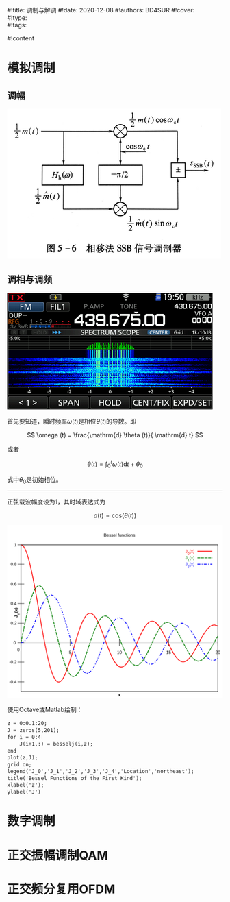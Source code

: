 #!title:    调制与解调
#!date:     2020-12-08
#!authors:  BD4SUR
#!cover:    
#!type:     
#!tags:     

#!content

# 模拟调制

## 调幅

![SSB相移调制](./image/G7/SSB相移调制.png)

## 调相与调频

![调频频谱图和瀑布图](./image/G9/fm-spectrum.png)

首先要知道，瞬时频率$\omega (t)$是相位$\theta (t)$的导数。即

$$ \omega (t) = \frac{\mathrm{d} \theta (t)}{ \mathrm{d} t} $$

或者

$$ \theta (t) = \int ^t _0 { \omega (t) \mathrm{d} t } + \theta _0 $$

式中$\theta_0$是初始相位。

------

正弦载波幅度设为1，其时域表达式为

$$ a(t) = \mathrm{cos} ( \theta(t) ) $$



![贝塞尔函数](./image/G9/bessel.svg)

使用Octave或Matlab绘制：

```
z = 0:0.1:20;
J = zeros(5,201);
for i = 0:4
    J(i+1,:) = besselj(i,z);
end
plot(z,J);
grid on;
legend('J_0','J_1','J_2','J_3','J_4','Location','northeast');
title('Bessel Functions of the First Kind');
xlabel('z');
ylabel('J')
```

# 数字调制

# 正交振幅调制QAM

# 正交频分复用OFDM
